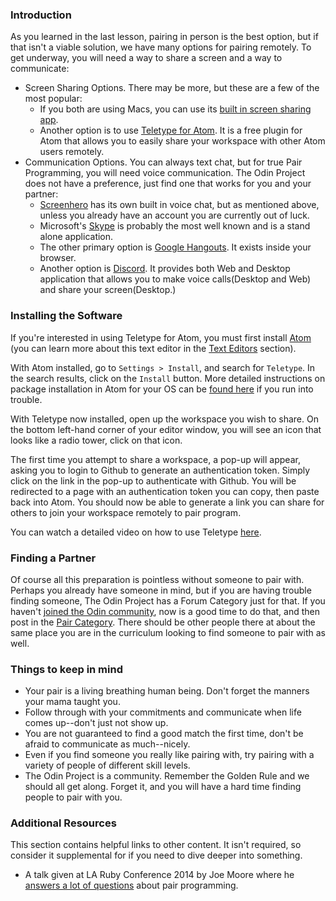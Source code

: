 ### Introduction

As you learned in the last lesson, pairing in person is the best option, but if that isn't a viable solution, we have many options for pairing remotely. To get underway, you will need a way to share a screen and a way to communicate:

* Screen Sharing Options. There may be more, but these are a few of the most popular:
  * If you both are using Macs, you can use its [built in screen sharing app](https://support.apple.com/guide/mac-help/mh11848/mac).
  * Another option is to use [Teletype for Atom](https://teletype.atom.io/). It is a free plugin for Atom that allows you to easily share your workspace with other Atom users remotely.
* Communication Options. You can always text chat, but for true Pair Programming, you will need voice communication. The Odin Project does not have a preference, just find one that works for you and your partner:
  * [Screenhero](https://screenhero.com/) has its own built in voice chat, but as mentioned above, unless you already have an account you are currently out of luck.
  * Microsoft's [Skype](https://www.skype.com/) is probably the most well known and is a stand alone application.
  * The other primary option is [Google Hangouts](https://hangouts.google.com/). It exists inside your browser.
  * Another option is [Discord](https://discordapp.com). It provides both Web and Desktop application that allows you to make voice calls(Desktop and Web) and share your screen(Desktop.)


### Installing the Software

  If you're interested in using Teletype for Atom, you must first install [Atom](https://atom.io) (you can learn more about this text editor in the [Text Editors](https://www.theodinproject.com/courses/web-development-101/lessons/text-editors) section).

  With Atom installed, go to `Settings > Install`, and search for `Teletype`. In the search results, click on the `Install` button. More detailed instructions on package installation in Atom for your OS can be [found here](https://flight-manual.atom.io/using-atom/sections/atom-packages/) if you run into trouble.

  With Teletype now installed, open up the workspace you wish to share. On the bottom left-hand corner of your editor window, you will see an icon that looks like a radio tower, click on that icon. 

  The first time you attempt to share a workspace, a pop-up will appear, asking you to login to Github to generate an authentication token. Simply click on the link in the pop-up to authenticate with Github. You will be redirected to a page with an authentication token you can copy, then paste back into Atom. You should now be able to generate a link you can share for others to join your workspace remotely to pair program.

  You can watch a detailed video on how to use Teletype [here](https://teletype.atom.io/).

### Finding a Partner

Of course all this preparation is pointless without someone to pair with. Perhaps you already have someone in mind, but if you are having trouble finding someone, The Odin Project has a Forum Category just for that. If you haven't [joined the Odin community](http://www.theodinproject.com/courses/web-development-101/lessons/join-the-odin-community), now is a good time to do that, and then post in the [Pair Category](https://forum.theodinproject.com/c/pairs). There should be other people there at about the same place you are in the curriculum looking to find someone to pair with as well.

### Things to keep in mind
* Your pair is a living breathing human being. Don't forget the manners your mama taught you.
* Follow through with your commitments and communicate when life comes up--don't just not show up.
* You are not guaranteed to find a good match the first time, don't be afraid to communicate as much--nicely.
* Even if you find someone you really like pairing with, try pairing with a variety of people of different skill levels.
* The Odin Project is a community. Remember the Golden Rule and we should all get along. Forget it, and you will have a hard time finding people to pair with you.


### Additional Resources
This section contains helpful links to other content. It isn't required, so consider it supplemental for if you need to dive deeper into something.

* A talk given at LA Ruby Conference 2014 by Joe Moore where he [answers a lot of questions](https://www.youtube.com/watch?v=rIcUXcyC6BA) about pair programming.
